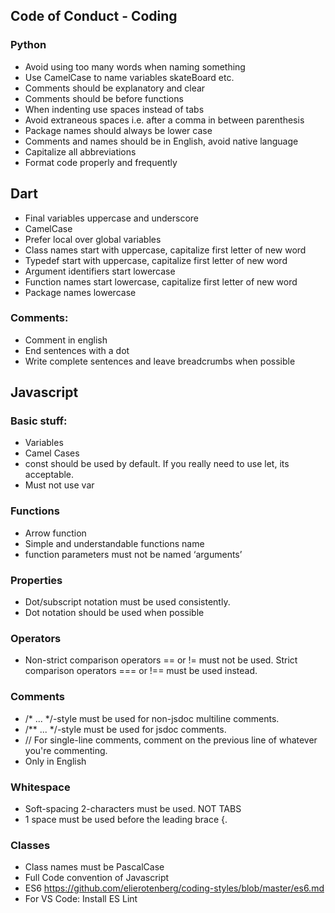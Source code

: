 ## Code of Conduct - Coding
### Python
* Avoid using too many words when naming something
* Use CamelCase to name variables skateBoard etc.
* Comments should be explanatory and clear
* Comments should be before functions
* When indenting use spaces instead of tabs
* Avoid extraneous spaces i.e. after a comma in between parenthesis
* Package names should always be lower case
* Comments and names should be in English, avoid native language
* Capitalize all abbreviations
* Format code properly and frequently
## Dart
* Final variables uppercase and underscore
* CamelCase
* Prefer local over global variables
* Class names start with uppercase, capitalize first letter of new word
* Typedef start with uppercase, capitalize first letter of new word
* Argument identifiers start lowercase
* Function names start lowercase, capitalize first letter of new word
* Package names lowercase
### Comments:
* Comment in english
* End sentences with a dot
* Write complete sentences and leave breadcrumbs when possible
## Javascript
### Basic stuff:
* Variables 
* Camel Cases
* const should be used by default. If you really need to use let, its acceptable.
* Must not use var
### Functions
* Arrow function
* Simple and understandable functions name
* function parameters must not be named ‘arguments’
### Properties
* Dot/subscript notation must be used consistently.
* Dot notation should be used when possible
### Operators

* Non-strict comparison operators == or != must not be used. Strict comparison operators === or !== must be used instead.
### Comments
* /* ... */-style must be used for non-jsdoc multiline comments.
* /** ... */-style must be used for jsdoc comments.
* // For single-line comments, comment on the previous line of whatever you're commenting.
* Only in English

### Whitespace
* Soft-spacing 2-characters must be used. NOT TABS
* 1 space must be used before the leading brace {.
### Classes
* Class names must be PascalCase
* Full Code convention of Javascript
* ES6 https://github.com/elierotenberg/coding-styles/blob/master/es6.md
* For VS Code: Install ES Lint
